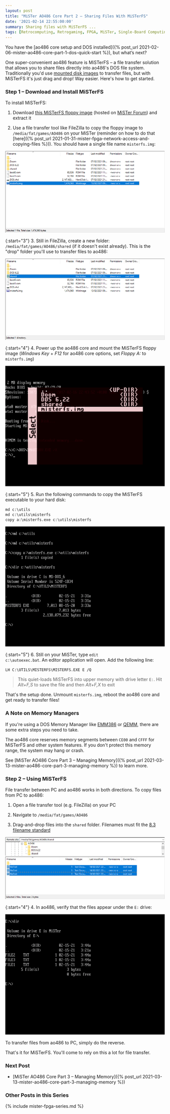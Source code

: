 ```yaml
---
layout: post
title: "MiSTer AO486 Core Part 2 – Sharing Files With MiSTerFS"
date: '2021-02-14 22:55:00:00'
summary: Sharing files with MiSTerFS ...
tags: [Retrocomputing, Retrogaming, FPGA, MiSTer, Single-Board Computing]
---
```


You have the [ao486 core setup and DOS installed]({% post_url 2021-02-06-mister-ao486-core-part-1-dos-quick-start %}), but what’s next?

One super-convenient ao486 feature is MiSTerFS – a file transfer solution that allows you to share files directly into ao486's DOS file system. Traditionally you'd use <a href="https://en.wikipedia.org/wiki/Disk_image" target="_blank">mounted disk images</a> to transfer files, but with MiSTerFS it's just drag and drop! Way easier. Here's how to get started.


### Step 1 – Download and Install MiSTerFS

To install MiSTerFS:

1. Download <a href="https://misterfpga.org/download/file.php?id=676" target="_blank">this MiSTerFS floppy image</a> (hosted on <a href="https://misterfpga.org/" target="_blank">MiSTer Forum</a>) and extract it

2. Use a file transfer tool like FileZilla to copy the floppy image to <code>/media/fat/games/AO486</code> on your MiSTer (reminder on how to do that [here]({% post_url 2021-01-31-mister-fpga-network-access-and-copying-files %})). You should have a single file name <code>misterfs.img</code>:

![](/img/posts/mister-ao486-misterfs-floppy-image.png)

{:start="3"}
3. Still in FileZilla, create a new folder: <code>/media/fat/games/AO486/shared</code> (if it doesn't exist already). This is the "drop" folder you'll use to transfer files to ao486:

![](/img/posts/mister-ao486-misterfs-create-shared-folder-using-filezilla.png)

{:start="4"}
4. Power up the ao486 core and mount the MiSTerFS floppy image (*Windows Key* + *F12* for ao486 core options, set *Floppy A:* to <code>misterfs.img</code>)

![](/img/posts/mister-ao486-mount-misterfs-floppy-image-in-ao486.png)

{:start="5"}
5. Run the following commands to copy the MiSTerFS executable to your hard disk:

```
md c:\utils
md c:\utils\misterfs
copy a:\misterfs.exe c:\utils\misterfs
```

![](/img/posts/mister-ao486-copy-misterfs-files-to-ao486-dos.png)

{:start="5"}
6. Still on your MiSTer, type <code>edit c:\autoexec.bat</code>. An editor application will open. Add the following line:

```
LH C:\UTILS\MISTERFS\MISTERFS.EXE E /Q
```

<blockquote>This quiet-loads MiSTerFS into upper memory with drive letter <code>E:</code>. Hit <i>Alt+F,S</i> to save the file and then <i>Alt+F,X</i> to exit</blockquote>

That's the setup done. Unmount <code>misterfs.img</code>, reboot the ao486 core and get ready to transfer files! 


### A Note on Memory Managers

If you're using a DOS Memory Manager like <a href="https://en.wikipedia.org/wiki/EMM386" target="_blank">EMM386</a> or <a href="https://en.wikipedia.org/wiki/QEMM" target="_blank">QEMM</a>, there are some extra steps you need to take.

The ao486 core reserves memory segments between <code>CE00</code> and <code>CFFF</code> for MiSTerFS and other system features. If you don't protect this memory range, the system may hang or crash. 

See [MiSTer AO486 Core Part 3 – Managing Memory]({% post_url 2021-03-13-mister-ao486-core-part-3-managing-memory %}) to learn more.


### Step 2 – Using MiSTerFS

File transfer between PC and ao486 works in both directions. To copy files from PC to ao486:

1. Open a file transfer tool (e.g. FileZilla) on your PC

2. Navigate to <code>/media/fat/games/AO486</code>

3. Drag-and-drop files into the <code>shared</code> folder. Filenames must fit the <a href="https://en.wikipedia.org/wiki/8.3_filename" target="_blank">8.3 filename standard</a>

![](/img/posts/mister-ao486-misterfs-copy-files-to-shared-folder-using-filezilla.png)

{:start="4"}
4. In ao486, verify that the files appear under the <code>E:</code> drive:

![](/img/posts/mister-ao486-misterfs-files-copied-to-dos-using-filezilla.png)

To transfer files from ao486 to PC, simply do the reverse.

That's it for MiSTerFS. You'll come to rely on this a lot for file transfer.


### Next Post

* [MiSTer AO486 Core Part 3 – Managing Memory]({% post_url 2021-03-13-mister-ao486-core-part-3-managing-memory %})


### Other Posts in this Series

{% include mister-fpga-series.md %}

